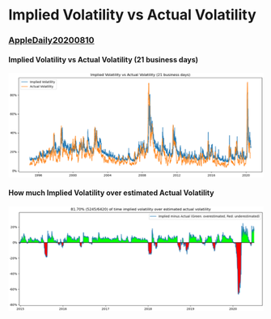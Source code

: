 # Implied Volatility vs Actual Volatility
### [AppleDaily20200810](https://hk.appledaily.com/finance/20200810/YOOTUE4GGFGLVGYXBQIYZJOCYQ/)

#### Implied Volatility vs Actual Volatility (21 business days)
![](results/Figure_1.png "Implied Volatility vs Actual Volatility (21 business days)")

#### How much Implied Volatility over estimated Actual Volatility
![](results/Figure_2.png "How much Implied Volatility over estimated Actual Volatility")